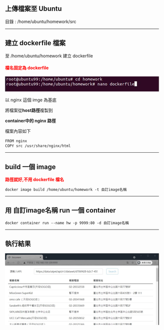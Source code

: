 ## 上傳檔案至 Ubuntu
目錄 : 
/home/ubuntu/homework/src

---
## 建立 dockerfile 檔案
至 /home/ubuntu/homework 建立 dockerfile
#### <font color=red>檔名固定為 dockerfile </font>
![建立 dockerfile 檔案](imgs/add_dockerfile.jpg)

以 nginx 這個 imge 為基底

將檔案從**host路徑**複製到

**container中的 nginx 路徑**

檔案內容如下
```
FROM nginx
COPY src /usr/share/nginx/html
```

---
## build 一個 image 
**<font color=red>路徑就好,不用 dockerfile 檔名</font>**
```
docker image build /home/ubuntu/homework -t 自訂image名稱
```

---
## 用 自訂image名稱 run 一個 container
```
docker container run --name hw -p 9999:80 -d 自訂image名稱
```

---

## 執行結果
![執行結果](imgs/dockerfile2.jpg)